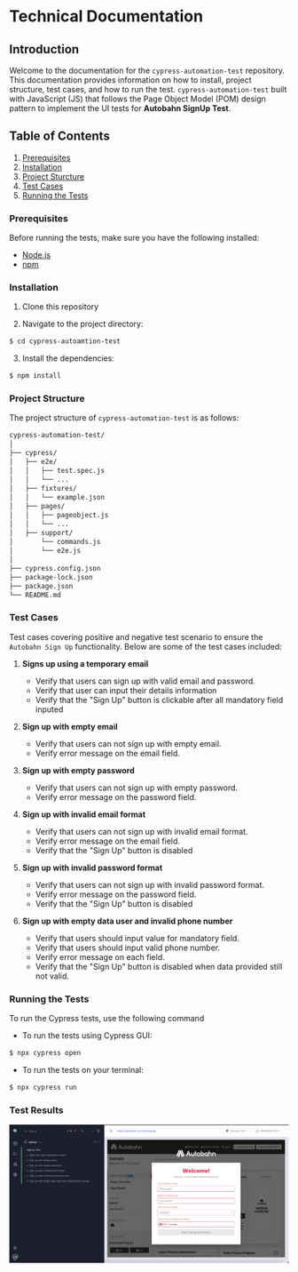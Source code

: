 # Technical Documentation

## Introduction

Welcome to the documentation for the `cypress-automation-test` repository. This documentation provides information on how to install, project structure, test cases, and  how to run the test. `cypress-automation-test` built with JavaScript (JS) that follows the Page Object Model (POM) design pattern to implement the UI tests for **Autobahn SignUp Test**.

## Table of Contents

1. [Prerequisites](#prerequisites)
2. [Installation](#installation)
3. [Project Sturcture](#project-structure)
4. [Test Cases](#test-cases)
5. [Running the Tests](#running-the-tests)


### Prerequisites

Before running the tests, make sure you have the following installed:

- [Node.js](https://nodejs.org/)
- [npm](https://www.npmjs.com/)

### Installation

1. Clone this repository

2. Navigate to the project directory:
```sh
$ cd cypress-autoamtion-test
```
3. Install the dependencies:
```sh
$ npm install
```

### Project Structure
The project structure of `cypress-automation-test` is as follows:

```
cypress-automation-test/
│
├── cypress/
│   ├── e2e/
│   │   ├── test.spec.js
│   │   └── ...
│   ├── fixtures/
│   │   └── example.json
│   ├── pages/
│   │   ├── pageobject.js
│   │   └── ...
│   ├── support/
│       └── commands.js
│       └── e2e.js
│  
├── cypress.config.json
├── package-lock.json
├── package.json
└── README.md
```

### Test Cases

Test cases covering positive and negative test scenario to ensure the `Autobahn Sign Up` functionality. Below are some of the test cases included:

1. **Signs up using a temporary email**
   - Verify that users can sign up with valid email and password.
   - Verify that user can input their details information
   - Verify that the "Sign Up" button is clickable after all mandatory field inputed

2. **Sign up with empty email**
   - Verify that users can not sign up with empty email.
   - Verify error message on the email field.

3. **Sign up with empty password**
   - Verify that users can not sign up with empty password.
   - Verify error message on the password field.

4. **Sign up with invalid email format**
   - Verify that users can not sign up with invalid email format.
   - Verify error message on the email field.
   - Verify that the "Sign Up" button is disabled

5. **Sign up with invalid password format**
   - Verify that users can not sign up with invalid password format.
   - Verify error message on the password field.
   - Verify that the "Sign Up" button is disabled

6. **Sign up with empty data user and invalid phone number**
   - Verify that users should input value for mandatory field.
   - Verify that users should input valid phone number.
   - Verify error message on each field.
   - Verify that the "Sign Up" button is disabled when data provided still not valid.
   

### Running the Tests

To run the Cypress tests, use the following command

- To run the tests using Cypress GUI:
```sh
$ npx cypress open
```
- To run the tests on your terminal:
```sh
$ npx cypress run
```

### Test Results
![alt text](<test-results/Screen Shot 2024-04-17 at 10.47.18.png>)
